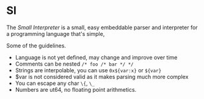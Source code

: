 # SI

The *Small Interpreter* is a small, easy embeddable parser and
interpreter for a programming language that's simple, 

Some of the guidelines.

* Language is not yet defined, may change and improve over time
* Comments can be nested `/* foo /* bar */ */`
* Strings are interpolable, you can use `0x${var:x}` or `${var}`
* $var is not considered valid as it makes parsing much more complex
* You can escape any char `\{`, `\_`
* Numbers are ut64, no floating point arithmetics.
